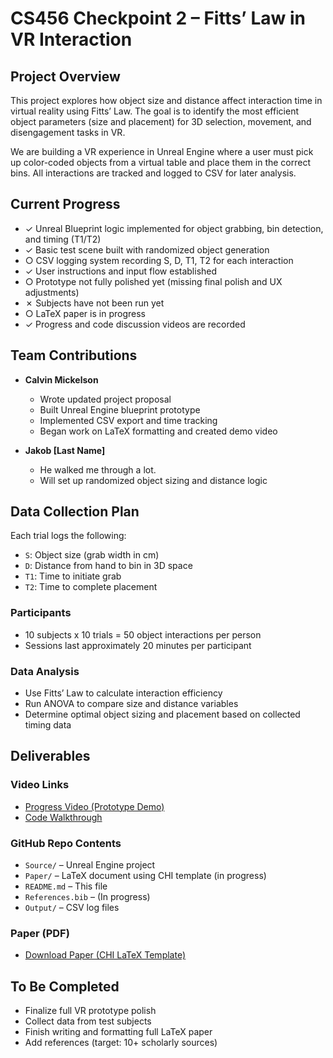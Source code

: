 # CS456 Checkpoint 2 – Fitts’ Law in VR Interaction

## Project Overview

This project explores how object size and distance affect interaction time in virtual reality using Fitts’ Law. The goal is to identify the most efficient object parameters (size and placement) for 3D selection, movement, and disengagement tasks in VR.

We are building a VR experience in Unreal Engine where a user must pick up color-coded objects from a virtual table and place them in the correct bins. All interactions are tracked and logged to CSV for later analysis.

## Current Progress

- ✓ Unreal Blueprint logic implemented for object grabbing, bin detection, and timing (T1/T2)  
- ✓ Basic test scene built with randomized object generation  
- ○  CSV logging system recording S, D, T1, T2 for each interaction  
- ✓ User instructions and input flow established  
- ○ Prototype not fully polished yet (missing final polish and UX adjustments)  
- ✗ Subjects have not been run yet  
- ○ LaTeX paper is in progress  
- ✓ Progress and code discussion videos are recorded


## Team Contributions

- **Calvin Mickelson**  
  - Wrote updated project proposal  
  - Built Unreal Engine blueprint prototype  
  - Implemented CSV export and time tracking  
  - Began work on LaTeX formatting and created demo video

- **Jakob [Last Name]**  
    - He walked me through a lot.
    - Will set up randomized object sizing and distance logic  

## Data Collection Plan

Each trial logs the following:
- `S`: Object size (grab width in cm)
- `D`: Distance from hand to bin in 3D space
- `T1`: Time to initiate grab
- `T2`: Time to complete placement

### Participants

- 10 subjects x 10 trials = 50 object interactions per person
- Sessions last approximately 20 minutes per participant

### Data Analysis

- Use Fitts’ Law to calculate interaction efficiency
- Run ANOVA to compare size and distance variables
- Determine optimal object sizing and placement based on collected timing data

## Deliverables

### Video Links

- [Progress Video (Prototype Demo)](https://youtu.be/yC9X0pXrTO4)
- [Code Walkthrough](https://youtu.be/Tqekg90xM5w)

### GitHub Repo Contents

- `Source/` – Unreal Engine project
- `Paper/` – LaTeX document using CHI template (in progress)
- `README.md` – This file
- `References.bib` – (In progress)
- `Output/` – CSV log files

### Paper (PDF)

- [Download Paper (CHI LaTeX Template)](https://www.cs.colostate.edu/~rollo/CS465.pdf)

## To Be Completed

- Finalize full VR prototype polish
- Collect data from test subjects
- Finish writing and formatting full LaTeX paper
- Add references (target: 10+ scholarly sources)
